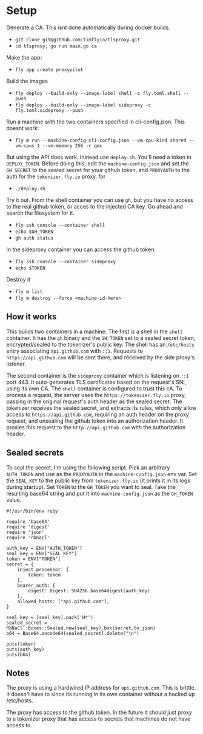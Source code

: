 
# Setup

Generate a CA. This isnt done automatically during docker builds.

* `git clone git@github.com:timflyio/tlsproxy.git`
* `cd tlsproxy; go run main.go ca`

Make the app:

* `fly app create proxypilot`

Build the images

* `fly deploy --build-only --image-label shell -c fly.toml.shell --push`
* `fly deploy --build-only --image-label sideproxy -c fly.toml.sideproxy --push`

Run a machine with the two containers specified in cli-config.json.
This doesnt work:

* `fly m run --machine-config cli-config.json --vm-cpu-kind shared --vm-cpus 1 --vm-memory 256 -r qmx`

But using the API does work. Instead use `deploy.sh`. You'll need a token in `DEPLOY_TOKEN`.
Before doing this, edit the `machine-config.json` and set the `GH_SECRET` to the sealed secret for
your github token, and `PROXYAUTH` to the auth for the `tokenizer.fly.io` proxy.
for

* `./deploy.sh`

Try it out. From the shell container you can use `gh`, but you have no access to the real github token,
or acces to the injected CA key.  Go ahead and search the filesystem for it.

* `fly ssh console --container shell`
* `echo $GH_TOKEN`
* `gh auth status`

In the sideproxy container you can access the github token:

* `fly ssh console --container sideproxy`
* `echo $TOKEN`


Destroy it

* `fly m list`
* `fly m destroy --force <machine-id-here>`

## How it works

This builds two containers in a machine. The first is a shell in the `shell` container. It has the `gh` binary
and the `GH_TOKEN` set to a sealed secret token, encrypted/sealed to the tokenizer's public key. The shell has
an `/etc/hosts` entry associating `api.github.com` with `::1`. Requests to `https://api.github.com` will be
sent there, and received by the side proxy's listener.

The second container is the `sideproxy` container which is listening on `::1` port 443. It auto-generates
TLS certificates based on the request's SNI, using its own CA. The `shell` container is configured to trust
this cA.  To process a request, the server uses the `https://tokenizer.fly.io` proxy, passing in the original
request's auth header as the sealed secret. The tokenizer receives the sealed secret, and extracts its rules,
which only allow access to `https://api.github.com`, requiring an auth header on the proxy request, and
unsealing the github token into an authorization header. It proxies this request to the `http://api.github.com`
with the authorization header.

## Sealed secrets

To seal the secret, I'm using the following script. Pick an arbitrary `AUTH_TOKEN` and use as the `PROXYAUTH` in
the `machine-config.json` env var. Set the `SEAL_KEY` to the public key from `tokenizer.fly.io` (it prints it in
its logs during startup). Set `TOKEN` to the `GH_TOKEN` you want to seal.  Take the resulting base64 string
and put it into `machine-config.json` as the `GH_TOKEN` value.

```
#!/usr/bin/env ruby

require 'base64'
require 'digest'
require 'json'
require 'rbnacl'

auth_key = ENV["AUTH_TOKEN"]
seal_key = ENV["SEAL_KEY"]
token = ENV["TOKEN"]
secret = {
    inject_processor: {
        token: token
    },
    bearer_auth: {
        digest: Digest::SHA256.base64digest(auth_key)
    },
	allowed_hosts: ["api.github.com"],
}

seal_key = [seal_key].pack('H*')
sealed_secret = RbNaCl::Boxes::Sealed.new(seal_key).box(secret.to_json)
b64 = Base64.encode64(sealed_secret).delete("\n")

puts(token)
puts(auth_key)
puts(b64)
```


## Notes

The proxy is using a hardwired IP address for `api.github.com`. This is brittle.
It doesn't have to since its running in its own container without a hacked up /etc/hosts.

The proxy has access to the github token. In the future it should just proxy to a tokenizer proxy that has
access to secrets that machines do not have access to.
